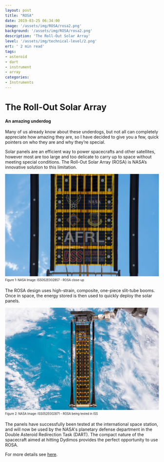 ```yaml
---
layout: post
title: "ROSA"
date: 2019-03-25 06:34:00
image: '/assets/img/ROSA/rosa2.png'
background: '/assets/img/ROSA/rosa2.png'
description: 'The Roll-Out Solar Array'
level: '/assets/img/technical-level/2.png'
ert: ' 2 min read'
tags:
- asteroid
- dart
- instrument
- array
categories:
- Instruments
---
```


# The Roll-Out Solar Array
#### An amazing underdog
Many of us already know about these underdogs, but not all can completely appreciate how amazing they are, so I have decided to give you a few, quick pointers on who they are and why they’re special.

Solar panels are an efficient way to power spacecrafts and other satellites, however most are too large and too delicate to carry up to space without meeting special conditions. The Roll-Out Solar Array (ROSA) is NASA’s innovative solution to this limitation.

![ NASA Image: ISS052E002857 - ROSA close-up](/assets/img/ROSA/solar_arr.jpg)<sub><sup>Figure 1: NASA Image: ISS052E002857 - ROSA close-up </sup></sub>

The ROSA design uses high-strain, composite, one-piece slit-tube booms. Once in space, the energy stored is then used to quickly deploy the solar panels.

![NASA Image: ISS052E002871 - ROSA being tested in ISS](/assets/img/ROSA/ROSA_testing.jpg)<sub><sup>Figure 2: NASA Image: ISS052E002871 - ROSA being tested in ISS </sup></sub>

The panels have successfully been tested at the international space station, and will now be used by the NASA's planetary defense department in the Double Asteroid Redirection Task (DART). The compact nature of the spacecraft aimed at hitting Dydimos provides the perfect opportunity to use ROSA. 

For more details see [here](https://www.nasa.gov/mission_pages/station/research/experiments/2139.html).